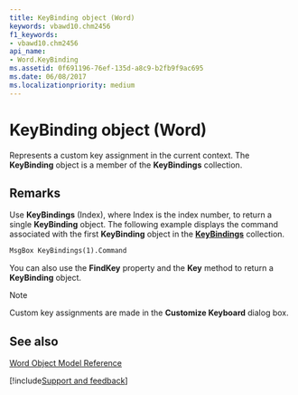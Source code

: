 ```yaml
---
title: KeyBinding object (Word)
keywords: vbawd10.chm2456
f1_keywords:
- vbawd10.chm2456
api_name:
- Word.KeyBinding
ms.assetid: 0f691196-76ef-135d-a8c9-b2fb9f9ac695
ms.date: 06/08/2017
ms.localizationpriority: medium
---
```



# KeyBinding object (Word)

Represents a custom key assignment in the current context. The **KeyBinding** object is a member of the **KeyBindings** collection.


## Remarks

Use **KeyBindings** (Index), where Index is the index number, to return a single **KeyBinding** object. The following example displays the command associated with the first **KeyBinding** object in the **[KeyBindings](Word.keybindings.md)** collection.


```vb
MsgBox KeyBindings(1).Command
```

You can also use the **FindKey** property and the **Key** method to return a **KeyBinding** object.


> [!NOTE] 
> Custom key assignments are made in the **Customize Keyboard** dialog box.


## See also


[Word Object Model Reference](overview/Word/object-model.md)

[!include[Support and feedback](~/includes/feedback-boilerplate.md)]